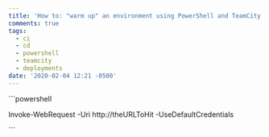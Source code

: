 ```yaml
---
title: 'How to: "warm up" an environment using PowerShell and TeamCity'
comments: true
tags:
  - ci
  - cd
  - powershell
  - teamcity
  - deployments
date: '2020-02-04 12:21 -0500'
---
```

\`\``powershell

Invoke-WebRequest -Uri http://theURLToHit -UseDefaultCredentials

\`\``
